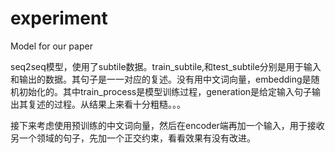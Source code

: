 # experiment
Model for our paper

seq2seq模型，使用了subtile数据。train_subtile,和test_subtile分别是用于输入和输出的数据。其句子是一一对应的复述。没有用中文词向量，embedding是随机初始化的。其中train_process是模型训练过程，generation是给定输入句子输出其复述的过程。从结果上来看十分粗糙。。。

接下来考虑使用预训练的中文词向量，然后在encoder端再加一个输入，用于接收另一个领域的句子，先加一个正交约束，看看效果有没有改进。
